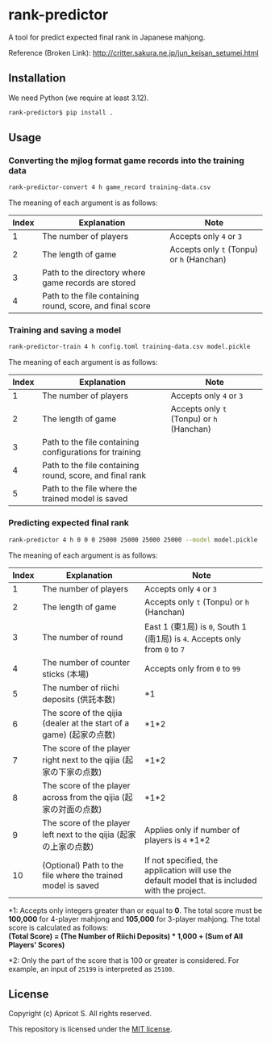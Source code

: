 # rank-predictor

A tool for predict expected final rank in Japanese mahjong.

Reference (Broken Link): <http://critter.sakura.ne.jp/jun_keisan_setumei.html>

## Installation

We need Python (we require at least 3.12).

```sh
rank-predictor$ pip install .
```

## Usage

### Converting the mjlog format game records into the training data

```sh
rank-predictor-convert 4 h game_record training-data.csv
```

The meaning of each argument is as follows:

|Index|Explanation|Note|
|-|-|-|
|1|The number of players|Accepts only `4` or `3`|
|2|The length of game|Accepts only `t` (Tonpu) or `h` (Hanchan)|
|3|Path to the directory where game records are stored||
|4|Path to the file containing round, score, and final score||

### Training and saving a model

```sh
rank-predictor-train 4 h config.toml training-data.csv model.pickle
```

The meaning of each argument is as follows:

|Index|Explanation|Note|
|-|-|-|
|1|The number of players|Accepts only `4` or `3`|
|2|The length of game|Accepts only `t` (Tonpu) or `h` (Hanchan)|
|3|Path to the file containing configurations for training||
|4|Path to the file containing round, score, and final rank||
|5|Path to the file where the trained model is saved||

### Predicting expected final rank

```sh
rank-predictor 4 h 0 0 0 25000 25000 25000 25000 --model model.pickle
```

The meaning of each argument is as follows:

|Index|Explanation|Note|
|-|-|-|
|1|The number of players|Accepts only `4` or `3`|
|2|The length of game|Accepts only `t` (Tonpu) or `h` (Hanchan)|
|3|The number of round|East 1 (東1局) is `0`, South 1 (南1局) is `4`. Accepts only from `0` to `7`|
|4|The number of counter sticks (本場)|Accepts only from `0` to `99`|
|5|The number of riichi deposits (供託本数)|\*1|
|6|The score of the qijia (dealer at the start of a game) (起家の点数)|\*1\*2|
|7|The score of the player right next to the qijia (起家の下家の点数)|\*1\*2|
|8|The score of the player across from the qijia (起家の対面の点数)|\*1\*2|
|9|The score of the player left next to the qijia (起家の上家の点数)|Applies only if number of players is `4` \*1\*2|
|10|(Optional) Path to the file where the trained model is saved|If not specified, the application will use the default model that is included with the project.|

*1: Accepts only integers greater than or equal to **0**. The total score must be **100,000** for 4-player mahjong and **105,000** for 3-player mahjong. The total score is calculated as follows:  
**(Total Score) = (The Number of Riichi Deposits) * 1,000 + (Sum of All Players' Scores)**

*2: Only the part of the score that is 100 or greater is considered. For example, an input of `25199` is interpreted as `25100`.

## License

Copyright (c) Apricot S. All rights reserved.

This repository is licensed under the [MIT license](LICENSE).
